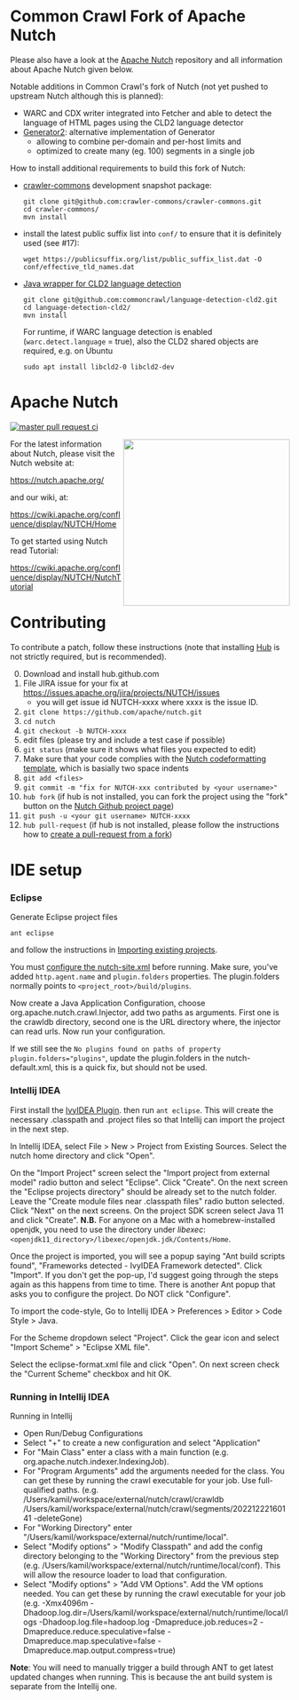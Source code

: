 Common Crawl Fork of Apache Nutch
=================================

Please also have a look at the [Apache Nutch](/apache/nutch) repository and all information about Apache Nutch given below.

Notable additions in Common Crawl's fork of Nutch (not yet pushed to upstream Nutch although this is planned):
- WARC and CDX writer integrated into Fetcher and able to detect the language of HTML pages using the CLD2 language detector
- [Generator2](src/java/org/apache/nutch/crawl/Generator2.java): alternative implementation of Generator
  - allowing to combine per-domain and per-host limits and
  - optimized to create many (eg. 100) segments in a single job

How to install additional requirements to build this fork of Nutch:
- [crawler-commons](/crawler-commons/crawler-commons) development snapshot package:
  ```
  git clone git@github.com:crawler-commons/crawler-commons.git
  cd crawler-commons/
  mvn install
  ```
- install the latest public suffix list into `conf/` to ensure that it is definitely used (see #17):
  ```
  wget https://publicsuffix.org/list/public_suffix_list.dat -O conf/effective_tld_names.dat
  ```
- [Java wrapper for CLD2 language detection](/commoncrawl/language-detection-cld2)
  ```
  git clone git@github.com:commoncrawl/language-detection-cld2.git
  cd language-detection-cld2/
  mvn install
  ```
  For runtime, if WARC language detection is enabled (`warc.detect.language` = true), also the CLD2 shared objects are required, e.g. on Ubuntu
  ```
  sudo apt install libcld2-0 libcld2-dev
  ```

Apache Nutch
============

[![master pull request ci](https://github.com/apache/nutch/actions/workflows/master-build.yml/badge.svg)](https://github.com/apache/nutch/actions/workflows/master-build.yml)

<img src="https://nutch.apache.org/assets/img/nutch_logo_tm.png" align="right" width="300" />

For the latest information about Nutch, please visit the Nutch website at:

   https://nutch.apache.org/

and our wiki, at:

   https://cwiki.apache.org/confluence/display/NUTCH/Home

To get started using Nutch read Tutorial:

   https://cwiki.apache.org/confluence/display/NUTCH/NutchTutorial

Contributing
============
To contribute a patch, follow these instructions (note that installing
[Hub](https://hub.github.com/) is not strictly required, but is recommended).

0. Download and install hub.github.com
1. File JIRA issue for your fix at https://issues.apache.org/jira/projects/NUTCH/issues
   - you will get issue id NUTCH-xxxx where xxxx is the issue ID.
2. `git clone https://github.com/apache/nutch.git`
3. `cd nutch`
4. `git checkout -b NUTCH-xxxx`
5. edit files (please try and include a test case if possible)
6. `git status` (make sure it shows what files you expected to edit)
7. Make sure that your code complies with the [Nutch codeformatting template](https://raw.githubusercontent.com/apache/nutch/master/eclipse-codeformat.xml), which is basially two space indents
8. `git add <files>`
9. `git commit -m "fix for NUTCH-xxx contributed by <your username>"`
10. `hub fork` (if hub is not installed, you can fork the project using the "fork" button on the [Nutch Github project page](https://github.com/apache/nutch))
11. `git push -u <your git username> NUTCH-xxxx`
12. `hub pull-request` (if hub is not installed, please follow the instructions how to [create a pull-request from a fork](https://docs.github.com/en/pull-requests/collaborating-with-pull-requests/proposing-changes-to-your-work-with-pull-requests/creating-a-pull-request-from-a-fork))


IDE setup
=========

### Eclipse

Generate Eclipse project files

```
ant eclipse
```

and follow the instructions in [Importing existing projects](https://help.eclipse.org/2019-06/topic/org.eclipse.platform.doc.user/tasks/tasks-importproject.htm).

You must [configure the nutch-site.xml](https://cwiki.apache.org/confluence/display/NUTCH/RunNutchInEclipse) before running. Make sure, you've added ```http.agent.name``` and ```plugin.folders``` properties. The plugin.folders normally points to ```<project_root>/build/plugins```.

Now create a Java Application Configuration, choose org.apache.nutch.crawl.Injector, add two paths as arguments. First one is the crawldb directory, second one is the URL directory where, the injector can read urls. Now run your configuration.

If we still see the ```No plugins found on paths of property plugin.folders="plugins"```, update the plugin.folders in the nutch-default.xml, this is a quick fix, but should not be used.


### Intellij IDEA

First install the [IvyIDEA Plugin](https://plugins.jetbrains.com/plugin/3612-ivyidea). then run ```ant eclipse```. This will create the necessary
.classpath and .project files so that Intellij can import the project in the next step.

In Intellij IDEA, select File > New > Project from Existing Sources. Select the nutch home directory and click "Open".

On the "Import Project" screen select the "Import project from external model" radio button and select "Eclipse".
Click "Create". On the next screen the "Eclipse projects directory" should be already set to the nutch folder.
Leave the "Create module files near .classpath files" radio button selected.
Click "Next" on the next screens. On the project SDK screen select Java 11 and click "Create".
**N.B.** For anyone on a Mac with a homebrew-installed openjdk, you need to use the directory under _libexec_: `<openjdk11_directory>/libexec/openjdk.jdk/Contents/Home`.

Once the project is imported, you will see a popup saying "Ant build scripts found", "Frameworks detected - IvyIDEA Framework detected". Click "Import".
If you don't get the pop-up, I'd suggest going through the steps again as this happens from time to time. There is another
Ant popup that asks you to configure the project. Do NOT click "Configure".

To import the code-style, Go to Intellij IDEA > Preferences > Editor > Code Style > Java.

For the Scheme dropdown select "Project". Click the gear icon and select "Import Scheme" > "Eclipse XML file".

Select the eclipse-format.xml file and click "Open". On next screen check the "Current Scheme" checkbox and hit OK.

### Running in Intellij IDEA

Running in Intellij

- Open Run/Debug Configurations
- Select "+" to create a new configuration and select "Application"
- For "Main Class" enter a class with a main function (e.g. org.apache.nutch.indexer.IndexingJob).
- For "Program Arguments" add the arguments needed for the class. You can get these by running the crawl executable for your job. Use full-qualified paths. (e.g. /Users/kamil/workspace/external/nutch/crawl/crawldb /Users/kamil/workspace/external/nutch/crawl/segments/20221222160141 -deleteGone)
- For "Working Directory" enter "/Users/kamil/workspace/external/nutch/runtime/local".
- Select "Modify options" > "Modify Classpath" and add the config directory belonging to the "Working Directory" from the previous step (e.g. /Users/kamil/workspace/external/nutch/runtime/local/conf). This will allow the resource loader to load that configuration.
- Select "Modify options" > "Add VM Options". Add the VM options needed. You can get these by running the crawl executable for your job (e.g. -Xmx4096m -Dhadoop.log.dir=/Users/kamil/workspace/external/nutch/runtime/local/logs -Dhadoop.log.file=hadoop.log -Dmapreduce.job.reduces=2 -Dmapreduce.reduce.speculative=false -Dmapreduce.map.speculative=false -Dmapreduce.map.output.compress=true)

**Note**: You will need to manually trigger a build through ANT to get latest updated changes when running. This is because the ant build system is separate from the Intellij one.
